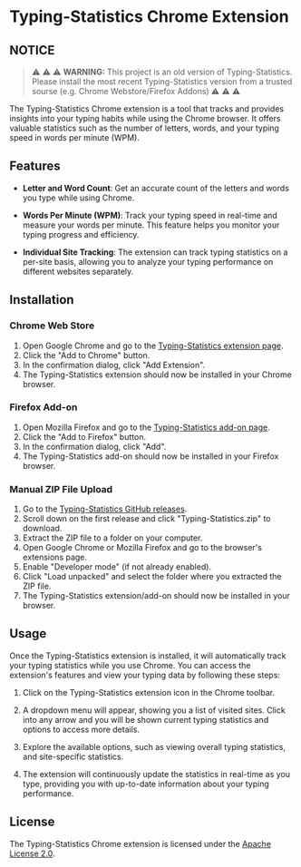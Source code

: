 # Typing-Statistics Chrome Extension

## NOTICE
> :warning: :warning: :warning: **WARNING:** This project is an old version of Typing-Statistics. Please install the most recent Typing-Statistics version from a trusted sourse (e.g. Chrome Webstore/Firefox Addons) :warning: :warning: :warning:

The Typing-Statistics Chrome extension is a tool that tracks and provides insights into your typing habits while using the Chrome browser. It offers valuable statistics such as the number of letters, words, and your typing speed in words per minute (WPM). 

## Features

- **Letter and Word Count**: Get an accurate count of the letters and words you type while using Chrome.

- **Words Per Minute (WPM)**: Track your typing speed in real-time and measure your words per minute. This feature helps you monitor your typing progress and efficiency.

- **Individual Site Tracking**: The extension can track typing statistics on a per-site basis, allowing you to analyze your typing performance on different websites separately.

## Installation

### Chrome Web Store

1. Open Google Chrome and go to the [Typing-Statistics extension page](https://chrome.google.com/webstore/detail/typing-statistics/pcogcfinllbgfmhmcpnighcpepnfpfca).
2. Click the "Add to Chrome" button.
3. In the confirmation dialog, click "Add Extension".
4. The Typing-Statistics extension should now be installed in your Chrome browser.

### Firefox Add-on

1. Open Mozilla Firefox and go to the [Typing-Statistics add-on page](https://addons.mozilla.org/firefox/addon/typing-statistics/).
2. Click the "Add to Firefox" button.
3. In the confirmation dialog, click "Add".
4. The Typing-Statistics add-on should now be installed in your Firefox browser.

### Manual ZIP File Upload

1. Go to the [Typing-Statistics GitHub releases](https://github.com/itsmarsss/Typing-Statistics/releases).
2. Scroll down on the first release and click "Typing-Statistics.zip" to download.
3. Extract the ZIP file to a folder on your computer.
4. Open Google Chrome or Mozilla Firefox and go to the browser's extensions page.
5. Enable "Developer mode" (if not already enabled).
6. Click "Load unpacked" and select the folder where you extracted the ZIP file.
7. The Typing-Statistics extension/add-on should now be installed in your browser.

## Usage

Once the Typing-Statistics extension is installed, it will automatically track your typing statistics while you use Chrome. You can access the extension's features and view your typing data by following these steps:

1. Click on the Typing-Statistics extension icon in the Chrome toolbar.

2. A dropdown menu will appear, showing you a list of visited sites. Click into any arrow and you will be shown current typing statistics and options to access more details.

3. Explore the available options, such as viewing overall typing statistics, and site-specific statistics.

4. The extension will continuously update the statistics in real-time as you type, providing you with up-to-date information about your typing performance.

## License

The Typing-Statistics Chrome extension is licensed under the [Apache License 2.0](https://github.com/itsmarsss/Typing-Statistics/blob/main/LICENSE).
